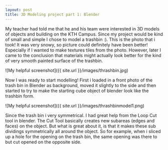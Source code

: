 ```yaml
---
layout: post
title: 3D Modeling project part 1: Blender
---
```

My teacher had told me that he and his team were interested in 3D models of objects and building on the KTH Campus. Since my project would be kind of small and simple I chose to model a trashbin :). This is the photo that i took! It was very snowy, so picture could definitely have been better! Especially if I wanted to make textures tiles from the photo. However, later I came to the conclusion that materials might actually look better for the kind of very smooth painted surface of the trashbin.

![My helpful screenshot]({{ site.url }}/images/thrashbin.jpg)


Now I was ready to start modelling!
First i loaded in a front photo of the trash bin in Blender as background, moved it slightly to the side and then started to try to make the starting cube object of blender look like the trashbin form.

![My helpful screenshot]({{ site.url }}/images/thrashbinmodel1.png)

Since the trash bin i very symmetrical. I had great help from the  Loop Cut tool in blender. The Cut Tool basically creates new subareas (edges and faces) on the object. But what is great about it, is that it makes these sub dividings symmetrically all around the object. So for example, when i sliced  up a hole for the opening on the trash bin, the same opening was there to but cut opened on the opposite side.
